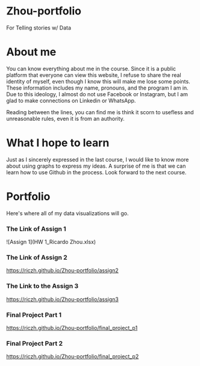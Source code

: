 # Zhou-portfolio
For Telling stories w/ Data

# About me 
You can know everything about me in the course. Since it is a public platform that everyone can view this website, I refuse to share the real identity of myself, even though I know this will make me lose some points. These information includes my name, pronouns, and the program I am in. Due to this ideology, I almost do not use Facebook or Instagram, but I am glad to make connections on Linkedin or WhatsApp. 

Reading between the lines, you can find me is think it scorn to usefless and unreasonable rules, even it is from an authority.
 
# What I hope to learn 
Just as I sincerely expressed in the last course, I would like to know more about using graphs to express my ideas. A surprise of me is that we can learn how to use Github in the process. Look forward to the next course.

# Portfolio
Here's where all of my data visualizations will go.

### The Link of Assign 1
![Assign 1](HW 1_Ricardo Zhou.xlsx)

### The Link of Assign 2
https://riczh.github.io/Zhou-portfolio/assign2

### The Link to the Assign 3
https://riczh.github.io/Zhou-portfolio/assign3

### Final Project Part 1
https://riczh.github.io/Zhou-portfolio/final_project_p1

### Final Project Part 2
https://riczh.github.io/Zhou-portfolio/final_project_p2
